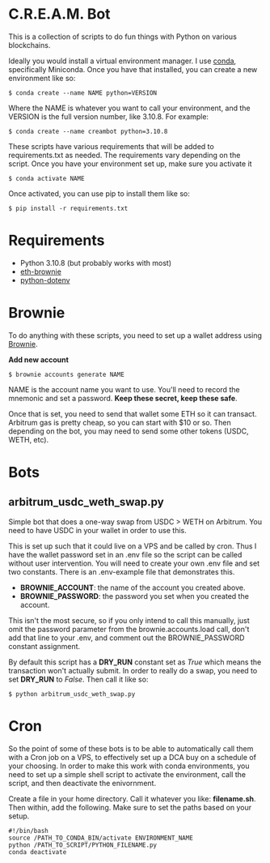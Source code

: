 # C.R.E.A.M. Bot
This is a collection of scripts to do fun things with Python on various blockchains.

Ideally you would install a virtual environment manager. I use [conda](https://docs.conda.io/projects/conda/en/latest/user-guide/install/index.html), specifically Miniconda. Once you have that installed, you can create a new environment like so:

`$ conda create --name NAME python=VERSION`

Where the NAME is whatever you want to call your environment, and the VERSION is the full version number, like 3.10.8. For example:

`$ conda create --name creambot python=3.10.8`

These scripts have various requirements that will be added to requirements.txt as needed. The requirements vary depending on the script. Once you have your environment set up, make sure you activate it

`$ conda activate NAME`

Once activated, you can use pip to install them like so:

`$ pip install -r requirements.txt`

# Requirements
- Python 3.10.8 (but probably works with most)
- [eth-brownie](https://pypi.org/project/eth-brownie/)
- [python-dotenv](https://pypi.org/project/python-dotenv/)

# Brownie
To do anything with these scripts, you need to set up a wallet address using [Brownie](https://eth-brownie.readthedocs.io/en/stable/).

**Add new account**

`$ brownie accounts generate NAME` 

NAME is the account name you want to use.
You'll need to record the mnemonic and set a password. **Keep these secret, keep these safe**.

Once that is set, you need to send that wallet some ETH so it can transact. Arbitrum gas is pretty cheap, so you can start with $10 or so. Then depending on the bot, you may need to send some other tokens (USDC, WETH, etc).

# Bots
## arbitrum_usdc_weth_swap.py

Simple bot that does a one-way swap from USDC > WETH on Arbitrum. You need to have USDC in your wallet in order to use this.

This is set up such that it could live on a VPS and be called by cron. Thus I have the wallet password set in an .env file so the script can be called without user intervention. You will need to create your own .env file and set two constants. There is an .env-example file that demonstrates this.

- **BROWNIE_ACCOUNT**: the name of the account you created above.
- **BROWNIE_PASSWORD**: the password you set when you created the account.

This isn't the most secure, so if you only intend to call this manually, just omit the password parameter from the brownie.accounts.load call, don't add that line to your .env, and comment out the BROWNIE_PASSWORD constant assignment.

By default this script has a **DRY_RUN** constant set as *True* which means the transaction won't actually submit. In order to really do a swap, you need to set **DRY_RUN** to *False*. Then call it like so:

`$ python arbitrum_usdc_weth_swap.py`

# Cron

So the point of some of these bots is to be able to automatically call them with a Cron job on a VPS, to effectively set up a DCA buy on a schedule of your choosing. In order to make this work with conda environments, you need to set up a simple shell script to activate the environment, call the script, and then deactivate the enivornment.

Create a file in your home directory. Call it whatever you like: **filename.sh**. Then within, add the following. Make sure to set the paths based on your setup.

    #!/bin/bash
    source /PATH_TO_CONDA_BIN/activate ENVIRONMENT_NAME
    python /PATH_TO_SCRIPT/PYTHON_FILENAME.py
    conda deactivate